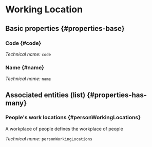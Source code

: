 #  Working Location
<!--- THIS FILE IS GENERATED PLEASE DO NOT EDIT IT DIRECTLY --->



## Basic properties {#properties-base}

### Code {#code}



*Technical name:* ```code```

### Name {#name}



*Technical name:* ```name```




## Associated entities (list) {#properties-has-many}

### People's work locations {#personWorkingLocations}

A workplace of people defines the workplace of people

*Technical name:* ```personWorkingLocations```





